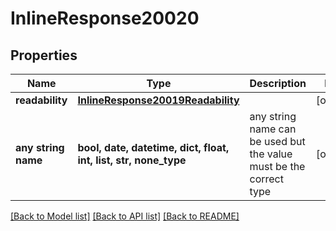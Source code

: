 # InlineResponse20020


## Properties
Name | Type | Description | Notes
------------ | ------------- | ------------- | -------------
**readability** | [**InlineResponse20019Readability**](InlineResponse20019Readability.md) |  | [optional] 
**any string name** | **bool, date, datetime, dict, float, int, list, str, none_type** | any string name can be used but the value must be the correct type | [optional]

[[Back to Model list]](../README.md#documentation-for-models) [[Back to API list]](../README.md#documentation-for-api-endpoints) [[Back to README]](../README.md)


